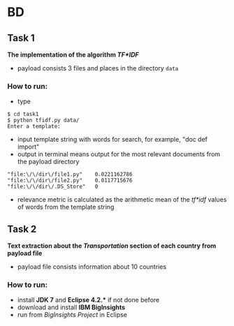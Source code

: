 # BD

## Task 1

<strong>The implementation of the algorithm <em>TF*IDF</em></strong>

* payload consists 3 files and places in the directory `data`

### How to run:
* type
```
$ cd task1
$ python tfidf.py data/
Enter a template: 
```
* input template string with words for search, for example, "doc def import"
* output in terminal means output for the most relevant documents from the payload directory
```
"file:\/\/dir\/file1.py"	0.0221162786
"file:\/\/dir\/file2.py"	0.0117715676
"file:\/\/dir\/.DS_Store"	0
```
* relevance metric is calculated as the arithmetic mean of the <em>tf*idf</em> values of words from the template string
   
## Task 2

<strong>Text extraction about the <em>Transportation</em> section of each country from payload file</strong>

* payload file consists information about 10 countries

### How to run:
* install <strong>JDK 7</strong> and <strong>Eclipse 4.2.*</strong> if not done before
* download and install <strong>IBM BigInsights</strong>
* run from <em>BigInsights Project</em> in Eclipse
